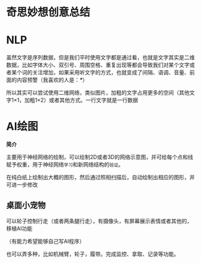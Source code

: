 # 奇思妙想创意总结

#  NLP



虽然文字是序列数据，但是我们平时使用文字都是通过看，也就是文字其实是二维数据，比如字体大小、双引号、周围空格、重复出现等都会导致我们对某个文字或者某个词的关注增加，如果采用听文字的方式，也就变成了间隔、语调、音量、前面的内容预警（我喜欢的人是：***\****）

所以其实可以尝试使用二维网络，类似图片，加粗的文字占用更多的空间（其他文字1×1，加粗1×2）或者其他方式。一行文字就是一行数据















# AI绘图

**简介**



主要用于神经网络的绘制，可以绘制2D或者3D的网络示意图，并可给每个点和线赋予权重，用于神经网络`学习`和新网络结构的`验证`。



在纯白纸上绘制出大概的图形，然后通过照相扫描后，自动绘制出相应的图形，并可进一步修改











## 桌面小宠物

可以轮子控制行走（或者两条腿行走），有摄像头，有屏幕展示表情或者其他的，移植AI功能

（有能力希望能够自己写AI程序）

也可以弄多种，比如机械臂，轮子，履带。完成监控、拿取、记录等功能。